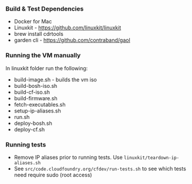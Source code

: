 

### Build & Test Dependencies
- Docker for Mac
- Linuxkit - https://github.com/linuxkit/linuxkit
- brew install cdrtools
- garden cli - https://github.com/contraband/gaol

### Running the VM manually

In linuxkit folder run the following:
- build-image.sh - builds the vm iso
- build-bosh-iso.sh
- build-cf-iso.sh
- build-firmware.sh
- fetch-executables.sh
- setup-ip-aliases.sh
- run.sh
- deploy-bosh.sh
- deploy-cf.sh

### Running tests

- Remove IP aliases prior to running tests. Use `linuxkit/teardown-ip-aliases.sh`
- See `src/code.cloudfoundry.org/cfdev/run-tests.sh` to see which tests need require sudo (root access)
